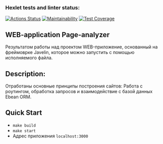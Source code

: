 ### Hexlet tests and linter status:
[![Actions Status](https://github.com/vviace/java-project-72/workflows/hexlet-check/badge.svg)](https://github.com/vviace/java-project-72/actions)
[![Maintainability](https://api.codeclimate.com/v1/badges/0b2d1bbf94c4c559d2ad/maintainability)](https://codeclimate.com/github/vviace/java-project-72/maintainability)
[![Test Coverage](https://api.codeclimate.com/v1/badges/0b2d1bbf94c4c559d2ad/test_coverage)](https://codeclimate.com/github/vviace/java-project-72/test_coverage)
## WEB-application Page-analyzer
Результатом работы над проектом WEB-приложение, основанный на фреймоврке Javelin, которое можно запустить с помощью исполняемого файла.
## Description: 
Отработаны основные принципы построения сайтов:
Работа с роутингом, обработка запросов и взаимодействие с базой данных Ebean ORM. 
## Quick Start
* `make build`
* `make start`
* Адрес приложения `localhost:3000`
